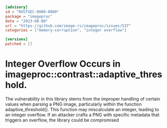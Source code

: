 ```toml
[advisory]
id = "RUSTSEC-0000-0000"
package = "imageproc"
date = "2023-08-08"
url = "https://github.com/image-rs/imageproc/issues/537"
categories = ["memory-corruption", "integer overflow"]

[versions]
patched = []
```

# Integer Overflow Occurs in imageproc::contrast::adaptive_threshold.

The vulnerability in this library stems from the improper handling of certain values when parsing a PNG image, particularly within the function adaptive_threshold(). This function may miscalculate an integer, leading to an integer overflow. If an attacker crafts a PNG with specific metadata that triggers an overflow, the library could be compromised
